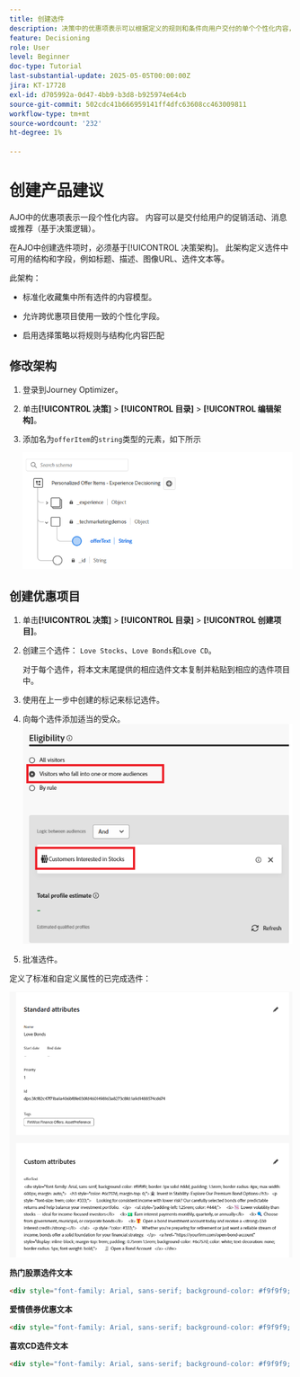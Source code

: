 ```yaml
---
title: 创建选件
description: 决策中的优惠项表示可以根据定义的规则和条件向用户交付的单个个性化内容，例如消息、图像、促销或推荐。
feature: Decisioning
role: User
level: Beginner
doc-type: Tutorial
last-substantial-update: 2025-05-05T00:00:00Z
jira: KT-17728
exl-id: d705992a-0d47-4bb9-b3d8-b925974e64cb
source-git-commit: 502cdc41b666959141ff4dfc63608cc463009811
workflow-type: tm+mt
source-wordcount: '232'
ht-degree: 1%

---
```


# 创建产品建议

AJO中的优惠项表示一段个性化内容。 内容可以是交付给用户的促销活动、消息或推荐（基于决策逻辑）。

在AJO中创建选件项时，必须基于[!UICONTROL 决策架构]。 此架构定义选件中可用的结构和字段，例如标题、描述、图像URL、选件文本等。

此架构：

* 标准化收藏集中所有选件的内容模型。

* 允许跨优惠项目使用一致的个性化字段。

* 启用选择策略以将规则与结构化内容匹配

## 修改架构

1. 登录到Journey Optimizer。
1. 单击&#x200B;**[!UICONTROL 决策]** > **[!UICONTROL 目录]** > **[!UICONTROL 编辑架构]**。
1. 添加名为`offerItem`的`string`类型的元素，如下所示

   ![decisioning-schema](assets/offer-schema.png)

## 创建优惠项目

1. 单击&#x200B;**[!UICONTROL 决策]** > **[!UICONTROL 目录]** > **[!UICONTROL 创建项目]**。

1. 创建三个选件： `Love Stocks`、`Love Bonds`和`Love CD`。

   对于每个选件，将本文末尾提供的相应选件文本复制并粘贴到相应的选件项目中。

1. 使用在上一步中创建的标记来标记选件。
1. 向每个选件添加适当的受众。
   ![优惠资格](assets/offer-eligibility.png)
1. 批准选件。

定义了标准和自定义属性的已完成选件：

![热门股票报价](assets/love-bonds.png)

**热门股票选件文本**

```html
<div style="font-family: Arial, sans-serif; background-color: #f9f9f9; border: 1px solid #ddd; padding: 1.5rem; border-radius: 8px; max-width: 600px; margin: auto;">   <h3 style="color: #1a73e8; margin-top: 0;">📈 Open a Stock Trading Account & Get $100 in Bonus Stock</h3>   <p style="font-size: 1rem; color: #333;">     Ready to start building your portfolio? Open a new stock trading account with us and receive a      <strong>$100 bonus in stock</strong> — on us.   </p>   <ul style="padding-left: 1.25rem; color: #444;">     <li>🧾 No account minimums — start investing with as little as $1</li>     <li>📉 $0 commissions on online stock trades</li>     <li>📊 Access to powerful trading tools and real-time analytics</li>     <li>🎓 Free educational resources to help you invest confidently</li>   </ul>   <p style="color: #333;">     It's never been easier to start trading. Join thousands of investors who trust us to help them grow their wealth.   </p>   <a href="https://yourbrokerage.com/open-account"      style="display: inline-block; margin-top: 1rem; padding: 0.75rem 1.5rem; background-color: #1a73e8; color: white; text-decoration: none; border-radius: 5px; font-weight: bold;">      🚀 Open Your Account Today   </a> </div>
```

**爱情债券优惠文本**

```html
<div style="font-family: Arial, sans-serif; background-color: #f9f9f9; border: 1px solid #ddd; padding: 1.5rem; border-radius: 8px; max-width: 600px; margin: auto;">   <h3 style="color: #6c757d; margin-top: 0;">🏦 Invest in Stability: Explore Our Premium Bond Options</h3>   <p style="font-size: 1rem; color: #333;">     Looking for consistent income with lower risk? Our carefully selected bonds offer predictable returns and help balance your investment portfolio.   </p>   <ul style="padding-left: 1.25rem; color: #444;">     <li>📉 Lower volatility than stocks — ideal for income-focused investors</li>     <li>💵 Earn interest payments monthly, quarterly, or annually</li>     <li>🔍 Choose from government, municipal, or corporate bonds</li>     <li>🎁 Open a bond investment account today and receive a <strong>$50 interest credit</strong></li>   </ul>   <p style="color: #333;">     Whether you're preparing for retirement or just want a reliable stream of income, bonds offer a solid foundation for your financial strategy.   </p>   <a href="https://yourfirm.com/open-bond-account"      style="display: inline-block; margin-top: 1rem; padding: 0.75rem 1.5rem; background-color: #6c757d; color: white; text-decoration: none; border-radius: 5px; font-weight: bold;">      🧾 Open a Bond Account   </a> </div>
```

**喜欢CD选件文本**

```html
<div style="font-family: Arial, sans-serif; background-color: #f9f9f9; border: 1px solid #ddd; padding: 1.5rem; border-radius: 8px; max-width: 600px; margin: auto;">   <h3 style="color: #28a745; margin-top: 0;">💰 Lock in a 5.25% APY — Open Your CD Account Today</h3>   <p style="font-size: 1rem; color: #333;">     Secure your savings with a high-yield Certificate of Deposit. For a limited time, enjoy a      <strong>guaranteed 5.25% annual percentage yield (APY)</strong> on 12-month CDs.   </p>   <ul style="padding-left: 1.25rem; color: #444;">     <li>🔒 Guaranteed returns with FDIC insurance</li>     <li>📈 Lock in today's high rates before they change</li>     <li>💼 Flexible terms from 6 to 24 months</li>     <li>🎁 Open with just $500 and get a $50 bonus</li>   </ul>   <p style="color: #333;">     Whether you're saving for a short-term goal or building a conservative income strategy, our CDs offer peace of mind and predictable growth.   </p>   <a href="https://yourbank.com/open-cd"      style="display: inline-block; margin-top: 1rem; padding: 0.75rem 1.5rem; background-color: #28a745; color: white; text-decoration: none; border-radius: 5px; font-weight: bold;">      💼 Open a CD Account   </a> </div>
```
